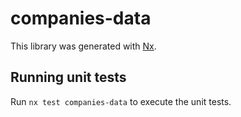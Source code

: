 # companies-data

This library was generated with [Nx](https://nx.dev).

## Running unit tests

Run `nx test companies-data` to execute the unit tests.
